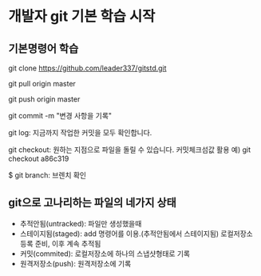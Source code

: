 # 개발자 git 기본 학습 시작

## 기본명령어 학습
git clone https://github.com/leader337/gitstd.git

git pull origin master

git push origin master

git commit -m "변경 사항을 기록"

git log: 지금까지 작업한 커밋을 모두 확인합니다.

git checkout: 원하는 지점으로 파일을 돌릴 수 있습니다. 커밋체크섬값 활용 예)  git checkout a86c319

$ git branch: 브렌치 확인


## git으로 고나리하는 파일의 네가지 상태
- 추적안됨(untracked): 파일만 생성했을때
- 스테이지됨(staged): add 명령어를 이용.(추적안됨에서 스테이지됨)  로컬저장소 등록 준비, 이후 계속 추적됨
- 커밋(commited): 로컬저장소에 하나의 스냅샷형태로 기록
- 원격저장소(push): 원격저장소에 기록

